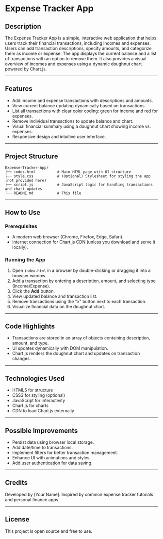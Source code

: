 # Expense Tracker App

## Description

The Expense Tracker App is a simple, interactive web application that helps users track their financial transactions, including incomes and expenses. Users can add transaction descriptions, specify amounts, and categorize them as income or expense. The app displays the current balance and a list of transactions with an option to remove them. It also provides a visual overview of incomes and expenses using a dynamic doughnut chart powered by Chart.js.

---

## Features

* Add income and expense transactions with descriptions and amounts.
* View current balance updating dynamically based on transactions.
* List all transactions with clear color coding: green for income and red for expenses.
* Remove individual transactions to update balance and chart.
* Visual financial summary using a doughnut chart showing income vs. expenses.
* Responsive design and intuitive user interface.

---

## Project Structure

```
Expense-Tracker-App/
├── index.html          # Main HTML page with UI structure
├── style.css           # (Optional) Stylesheet for styling the app (not provided here)
├── script.js           # JavaScript logic for handling transactions and chart updates
└── README.md           # This file
```

---

## How to Use

### Prerequisites

* A modern web browser (Chrome, Firefox, Edge, Safari).
* Internet connection for Chart.js CDN (unless you download and serve it locally).

### Running the App

1. Open `index.html` in a browser by double-clicking or dragging it into a browser window.
2. Add a transaction by entering a description, amount, and selecting type (Income/Expense).
3. Click the **Add** button.
4. View updated balance and transaction list.
5. Remove transactions using the "x" button next to each transaction.
6. Visualize financial data on the doughnut chart.

---

## Code Highlights

* Transactions are stored in an array of objects containing description, amount, and type.
* UI updates dynamically with DOM manipulation.
* Chart.js renders the doughnut chart and updates on transaction changes.

---

## Technologies Used

* HTML5 for structure
* CSS3 for styling (optional)
* JavaScript for interactivity
* Chart.js for charts
* CDN to load Chart.js externally

---

## Possible Improvements

* Persist data using browser local storage.
* Add date/time to transactions.
* Implement filters for better transaction management.
* Enhance UI with animations and styles.
* Add user authentication for data saving.

---

## Credits

Developed by \[Your Name]. Inspired by common expense tracker tutorials and personal finance apps.

---

## License

This project is open source and free to use.



